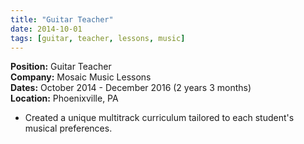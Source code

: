 ```yaml
---
title: "Guitar Teacher"
date: 2014-10-01
tags: [guitar, teacher, lessons, music]
---
```


**Position:** Guitar Teacher  
**Company:** Mosaic Music Lessons  
**Dates:** October 2014 - December 2016 (2 years 3 months)  
**Location:** Phoenixville, PA

- Created a unique multitrack curriculum tailored to each student's musical preferences.